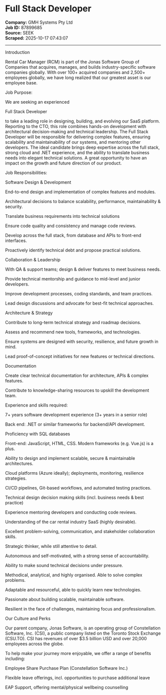 # Full Stack Developer

**Company:** GMH Systems Pty Ltd  
**Job ID:** 87899685  
**Source:** SEEK  
**Scraped:** 2025-10-17 07:43:07

---

Introduction

Rental Car Manager (RCM) is part of the Jonas Software Group of Companies that acquires, manages, and builds industry-specific software companies globally. With over 100+ acquired companies and 2,500+ employees globally, we have long realized that our greatest asset is our employee base.

Job Purpose:

We are seeking an experienced

Full Stack Developer

to take a leading role in designing, building, and evolving our SaaS platform. Reporting to the CTO, this role combines hands-on development with architectural decision-making and technical leadership. The Full Stack Developer will be responsible for delivering complex features, ensuring scalability and maintainability of our systems, and mentoring other developers. The ideal candidate brings deep expertise across the full stack, strong cloud and .NET experience, and the ability to translate business needs into elegant technical solutions. A great opportunity to have an impact on the growth and future direction of our product.

Job Responsibilities:

Software Design & Development

End-to-end design and implementation of complex features and modules.

Architectural decisions to balance scalability, performance, maintainability & security.

Translate business requirements into technical solutions

Ensure code quality and consistency and manage code reviews.

Develop across the full stack, from database and APIs to front-end interfaces.

Proactively identify technical debt and propose practical solutions.

Collaboration & Leadership

With QA & support teams; design & deliver features to meet business needs.

Provide technical mentorship and guidance to mid-level and junior developers.

Improve development processes, coding standards, and team practices.

Lead design discussions and advocate for best-fit technical approaches.

Architecture & Strategy

Contribute to long-term technical strategy and roadmap decisions.

Assess and recommend new tools, frameworks, and technologies.

Ensure systems are designed with security, resilience, and future growth in mind.

Lead proof-of-concept initiatives for new features or technical directions.

Documentation

Create clear technical documentation for architecture, APIs & complex features.

Contribute to knowledge-sharing resources to upskill the development team.

Experience and skills required:

7+ years software development experience (3+ years in a senior role)

Back end: .NET or similar frameworks for backend/API development.

Proficiency with SQL databases

Front-end: JavaScript, HTML, CSS. Modern frameworks (e.g. Vue.js) is a plus.

Ability to design and implement scalable, secure & maintainable architectures.

Cloud platforms (Azure ideally); deployments, monitoring, resilience strategies.

CI/CD pipelines, Git-based workflows, and automated testing practices.

Technical design decision making skills (incl. business needs & best practice)

Experience mentoring developers and conducting code reviews.

Understanding of the car rental industry SaaS (highly desirable).

Excellent problem-solving, communication, and stakeholder collaboration skills.

Strategic thinker, while still attentive to detail.

Autonomous and self-motivated, with a strong sense of accountability.

Ability to make sound technical decisions under pressure.

Methodical, analytical, and highly organised. Able to solve complex problems.

Adaptable and resourceful, able to quickly learn new technologies.

Passionate about building scalable, maintainable software.

Resilient in the face of challenges, maintaining focus and professionalism.

Our Culture and Perks

Our parent company, Jonas Software, is an operating group of Constellation Software, Inc. (CSI), a public company listed on the Toronto Stock Exchange (CSU.TO). CSI has revenues of over $3.5 billion USD and over 20,000 employees across the globe.

To help make your journey more enjoyable, we offer a range of benefits including:

Employee Share Purchase Plan (Constellation Software Inc.)

Flexible leave offerings, incl. opportunities to purchase additional leave

EAP Support, offering mental/physical wellbeing counselling
